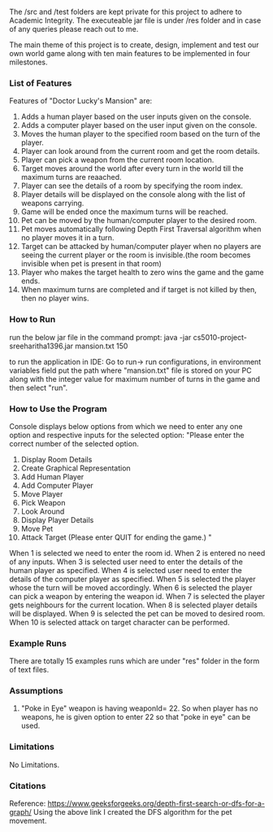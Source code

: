 
The /src and /test folders are kept private for this project to adhere to Academic Integrity. The executeable jar file is under /res folder and in case of any queries please reach out to me.

The main theme of this project is to create, design, implement and test our own world game along with ten main features to be implemented in four milestones.

### List of Features

Features of "Doctor Lucky's Mansion" are:

1. Adds a human player based on the user inputs given on the console.
2. Adds a computer player based on the user input given on the console.
3. Moves the human player to the specified room based on the turn of the player.
4. Player can look around from the current room and get the room details.
5. Player can pick a weapon from the current room location.
6. Target moves around the world after every turn in the world till the maximum turns are reaached.
7. Player can see the details of a room by specifying the room index.
8. Player details will be displayed on the console along with the list of weapons carrying.
9. Game will be ended once the maximum turns will be reached.
10. Pet can be moved by the human/computer player to the desired room.
11. Pet moves automatically following Depth First Traversal algorithm when no player moves it in a turn.
13. Target can be attacked by human/computer player when no players are seeing the current player or the room is invisible.(the room becomes invisible when pet is present in that room)
14. Player who makes the target health to zero wins the game and the game ends.
15. When maximum turns are completed and if target is not killed by then, then no player wins.

### How to Run

run the below jar file in the command prompt:
java -jar cs5010-project-sreeharitha1396.jar mansion.txt 150

to run the application in IDE:
Go to run-> run configurations, in environment variables field put the path where "mansion.txt" file
is stored on your PC along with the integer value for maximum number of turns in the game and then
select "run".

### How to Use the Program

Console displays below options from which we need to enter any one option and respective inputs for
the selected option:
"Please enter the correct number of the selected option.

1. Display Room Details
2. Create Graphical Representation
3. Add Human Player
4. Add Computer Player
5. Move Player
6. Pick Weapon
7. Look Around
8. Display Player Details
9. Move Pet
10. Attack Target
   (Please enter QUIT for ending the game.)
   "

When 1 is selected we need to enter the room id. When 2 is entered no need of any inputs. When 3 is
selected user need to enter the details of the human player as specified. When 4 is selected user
need to enter the details of the computer player as specified. When 5 is selected the player whose
the turn will be moved accordingly. When 6 is selected the player can pick a weapon by entering the
weapon id. When 7 is selected the player gets neighbours for the current location. When 8 is
selected player details will be displayed. When 9 is selected the pet can be moved to desired room. When 10 is selected attack on target character can be performed.

### Example Runs

There are totally 15 examples runs which are under "res" folder in the form of text files.

### Assumptions

1. "Poke in Eye" weapon is having weaponId= 22. So when player has no weapons, he is given option to enter 22 so that "poke in eye" can be used.

### Limitations

No Limitations.

### Citations

Reference: https://www.geeksforgeeks.org/depth-first-search-or-dfs-for-a-graph/
Using the above link I created the DFS algorithm for the pet movement.


    


